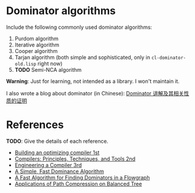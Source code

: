 # Dominator algorithms

Include the following commonly used dominator algorithms:

1. Purdom algorithm
2. Iterative algorithm
3. Cooper algorithm
4. Tarjan algorithm (both simple and sophisticated, only in `cl-dominator-old.lisp` right now)
5. **TODO** Semi-NCA algorithm

**Warning**: Just for learning, not intended as a library. I won't maintain it.

I also wrote a blog about dominator (in Chinese): [Dominator 讲解及其相关性质的证明](https://osfva.com/20231101115121-dominator_%E8%AE%B2%E8%A7%A3%E5%8F%8A%E5%85%B6%E7%9B%B8%E5%85%B3%E6%80%A7%E8%B4%A8%E7%9A%84%E8%AF%81%E6%98%8E/)

# References

**TODO**: Give the details of each reference.

- [Building an optimizing compiler 1st](https://dl.acm.org/doi/abs/10.5555/288765)
- [Compilers: Principles, Techniques, and Tools 2nd](https://dl.acm.org/doi/10.5555/1177220)
- [Engineering a Compiler 3rd](https://www.amazon.sg/Engineering-Compiler-Keith-D-Cooper/dp/0128154128/ref=sr_1_2?keywords=Engineering+a+Compiler&qid=1701078872&sr=8-2)
- [A Simple, Fast Dominance Algorithm](https://www.semanticscholar.org/paper/A-Simple%2C-Fast-Dominance-Algorithm-Cooper-Harvey/50a116a8e82ec9d9a936018518554fa94a6bef9d)
- [A Fast Algorithm for Finding Dominators in a Flowgraph](https://dl.acm.org/doi/10.1145/357062.357071)
- [Applications of Path Compression on Balanced Tree](https://dl.acm.org/doi/10.1145/322154.322161)
